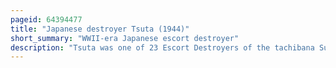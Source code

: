 ```yaml
---
pageid: 64394477
title: "Japanese destroyer Tsuta (1944)"
short_summary: "WWII-era Japanese escort destroyer"
description: "Tsuta was one of 23 Escort Destroyers of the tachibana Subclass of the Matsu Class built for the imperial japanese Navy during the final Stages of World War Ii. She completed the Training in february 1945 but in late April does not appear to have seen subsequent Use during the War. The Ship was surrendered at the End of the War to the Allies and used until 1947 to repatriate japanese Troops. Mid-year the Destroyer was handed over to the Republic of China and renamed Hua Yang. The Ship ran aground in 1949 and was wrecked but she was not struck until 1954."
---
```

